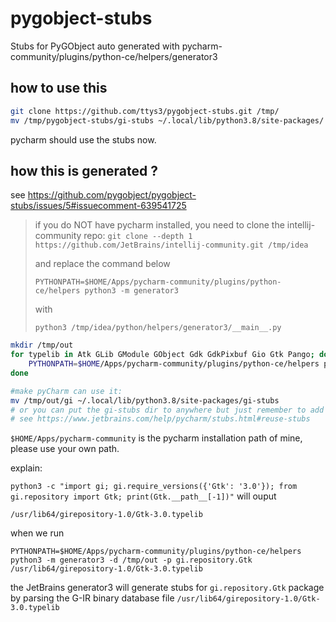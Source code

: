# pygobject-stubs
Stubs for PyGObject auto generated with pycharm-community/plugins/python-ce/helpers/generator3

## how to use this

```bash
git clone https://github.com/ttys3/pygobject-stubs.git /tmp/
mv /tmp/pygobject-stubs/gi-stubs ~/.local/lib/python3.8/site-packages/
```

pycharm should use the stubs now.

## how this is generated ?

see <https://github.com/pygobject/pygobject-stubs/issues/5#issuecomment-639541725>

> if you do NOT have pycharm installed, you need to clone the intellij-community repo:
> `git clone --depth 1 https://github.com/JetBrains/intellij-community.git /tmp/idea`
>
> and replace the command below
>
> `PYTHONPATH=$HOME/Apps/pycharm-community/plugins/python-ce/helpers python3 -m generator3`
>
> with
> 
> `python3 /tmp/idea/python/helpers/generator3/__main__.py`


```bash
mkdir /tmp/out
for typelib in Atk GLib GModule GObject Gdk GdkPixbuf Gio Gtk Pango; do
    PYTHONPATH=$HOME/Apps/pycharm-community/plugins/python-ce/helpers python3 -m generator3 -d /tmp/out -p gi.repository.$typelib $(python3 -c "import gi; gi.require_versions({'Atk': '1.0', 'GModule': '2.0', 'Gdk': '3.0', 'GdkPixbuf': '2.0', 'Gtk': '3.0', 'Pango': '1.0'}); from gi.repository import $typelib; print($typelib.__path__[-1])")
done

#make pyCharm can use it:
mv /tmp/out/gi ~/.local/lib/python3.8/site-packages/gi-stubs
# or you can put the gi-stubs dir to anywhere but just remember to add to your project
# see https://www.jetbrains.com/help/pycharm/stubs.html#reuse-stubs
```

`$HOME/Apps/pycharm-community` is the pycharm installation path of mine, please use your own path.

explain:

`python3 -c "import gi; gi.require_versions({'Gtk': '3.0'}); from gi.repository import Gtk; print(Gtk.__path__[-1])"` will ouput

`/usr/lib64/girepository-1.0/Gtk-3.0.typelib`

when we run 

`PYTHONPATH=$HOME/Apps/pycharm-community/plugins/python-ce/helpers python3 -m generator3 -d /tmp/out -p gi.repository.Gtk /usr/lib64/girepository-1.0/Gtk-3.0.typelib`

the JetBrains generator3 will generate stubs for `gi.repository.Gtk` package by parsing the G-IR binary database file `/usr/lib64/girepository-1.0/Gtk-3.0.typelib`

